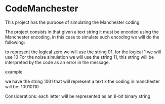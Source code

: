 # CodeManchester

This project has the purpose of simulating the Manchester coding

The project consists in that given a text string it must be encoded using the Manchester encoding, in this case to simulate such encoding we will do the following:

to represent the logical zero we will use the string 01, for the logical 1 we will use 10
For the noise simulation we will use the string 11, this string will be interpreted by the code as an error in the message.

example

we have the string 1001 that will represent a text x
the coding in manchester will be: 10010110

Considerations:
each letter will be represented as an 8-bit binary string
